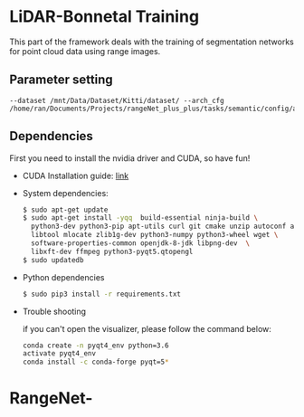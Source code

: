 # LiDAR-Bonnetal Training

This part of the framework deals with the training of segmentation networks for point cloud data using range images.

## Parameter setting

```
--dataset /mnt/Data/Dataset/Kitti/dataset/ --arch_cfg /home/ran/Documents/Projects/rangeNet_plus_plus/tasks/semantic/config/arch/squeezesegV2_crf.yaml
```

## Dependencies

First you need to install the nvidia driver and CUDA, so have fun!

- CUDA Installation guide: [link](https://docs.nvidia.com/cuda/cuda-installation-guide-linux/index.html)

- System dependencies:

  ```sh
  $ sudo apt-get update 
  $ sudo apt-get install -yqq  build-essential ninja-build \
    python3-dev python3-pip apt-utils curl git cmake unzip autoconf autogen \
    libtool mlocate zlib1g-dev python3-numpy python3-wheel wget \
    software-properties-common openjdk-8-jdk libpng-dev  \
    libxft-dev ffmpeg python3-pyqt5.qtopengl
  $ sudo updatedb
  ```

- Python dependencies

  ```sh
  $ sudo pip3 install -r requirements.txt
  ```
  
- Trouble shooting

  if you can't open the visualizer, please follow the command below:
  ```sh
  conda create -n pyqt4_env python=3.6
  activate pyqt4_env
  conda install -c conda-forge pyqt=5*
  ```
# RangeNet-

